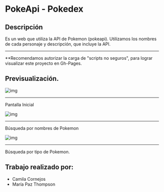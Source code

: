 # PokeApi - Pokedex

## Descripción

Es un web que utiliza la API de Pokemon (pokeapi). Utilizamos los nombres de cada personaje y descripción, que incluye la API.


- - -

**Recomendamos autorizar la carga de "scripts no seguros", para lograr visualizar este proyecto en Gh-Pages.

## Previsualización.

![img](https://image.ibb.co/hNmwQn/Captura_de_pantalla_2018_02_16_a_las_8_37_42.png)
- - -
Pantalla Inicial


![img](https://image.ibb.co/nGkqkn/Captura_de_pantalla_2018_02_16_a_las_8_38_50.png)
- - -
Búsqueda por nombres de Pokemon

![img](https://image.ibb.co/eZLed7/Captura_de_pantalla_2018_02_16_a_las_8_40_39.png)
- - -
Búsqueda por tipo de Pokemon.

## Trabajo realizado por:
* Camila Cornejos
* María Paz Thompson
